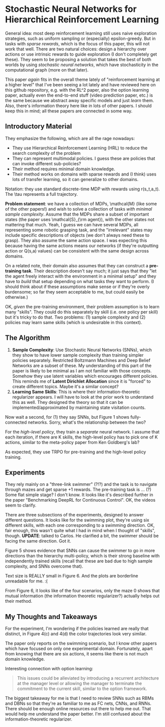 # Stochastic Neural Networks for Hierarchical Reinforcement Learning

General idea: most deep reinforcement learning still uses naive exploration
strategies, such as uniform sampling or (especially) epsilon-greedy. But in
tasks with *sparse rewards*, which is the focus of this paper, this will not
work that well. There are two natural choices: design a hierarchy over actions
or use intrinsic rewards to guide exploration (I don't completely get these).
They seem to be proposing a solution that takes the best of both worlds by using
*stochastic neural networks*, which have stochasticity in the computational
graph (more on that later).

This paper *again* fits in the overall theme lately of "reinforcement learning
at a higher level" that I've been seeing a lot lately and have reviewed here on
this github repository, e.g. with the RL^2 paper, also the option learning
paper, actually even the end-to-end stuff (video prediction paper, etc.) is the
same because we abstract away specific models and just *learn* them. Also,
there's information theory here like in lots of other papers. I should keep this
in mind; all these papers are connected in some way.


## Introductory Material

They emphasize the following, which are all the rage nowadays:

- They use Hierarchical Reinforcement Learning (HRL) to reduce the search
  complexity of the problem
- They can represent multimodal policies. I guess these are policies that can
  invoke different sub-policies?
- Their method requires minimal domain knowledge.
- Their method works on domains with sparse rewards and (I think) uses lots of
  transfer learning, so it can generalize to other domains.

Notation: they use standard discrete-time MDP with rewards using r(s_t,a_t). The
\tau represents a full trajectory.

**Problem statement**: we have a collection of MDPs, \mathcal{M} (like some of
the other papers!) and wish to solve a collection of tasks *with minimal sample
complexity*. Assume that the MDPs share a subset of important states (the paper
uses \mathcal{S}_{\rm agent}), with the other states not mattering that much.
Yeah, I guess we can have several MDPs, all representing some robotic grasping
task, and the "irrelevant" states may include specific descriptions of objects
(we don't always need these to grasp). They also assume the same action space. I
was expecting this because having the same actions means our networks (if
they're outputting action or Q(s,a) values) can be consistent with the same
design across domains.

On a related note, their domain also assumes that they can construct a
**pre-training task**. Their description doesn't say much; it just says that
they "let the agent freely interact with the environment in a minimal setup" and
they have to *build* that setup depending on what tasks they want to perform. (I
should think about if these assumptions make sense or if they're overly
burdensome; so far they seem acceptable to me, but could easily be otherwise.)

OK, *given* the pre-training environment, their problem assumption is to learn
many "skills". They could do this separately by skill (i.e. one policy per
skill) but it's tricky to do that. Two problems: (1) sample complexity and (2)
policies may learn same skills (which is undesirable in this context).


## The Algorithm

1. **Sample Complexity**: Use Stochastic Neural Networks (SNNs), which they show
to have lower sample complexity than training simpler policies separately.
Restricted Boltzmann Machines and Deep Belief Networks are a subset of these. My
understanding of this part of the paper is likely to be minimal as I am not
familiar with those concepts. Somehow they use latent variables which encourages
different policies. This reminds me of **Latent Dirichlet Allocation** since it
is "forced" to create different topics. Maybe it's a similar concept?  
2. **Learning Same Skills**: This is where their information-theoretic
regularizer appears. I will have to look at the prior work to understand this as
well. They designed the theory so that it can be implemented/approximated by
maintaining state visitation counts.

Now wait a second, for (1) they say SNNs, but Figure 1 shows fully-connected
networks. Sorry, what's the relationship between the two?

For the *high-level policy*, they train a *separate* neural network. I assume
that each iteration, if there are K skills, the high-level policy has to pick
one of K actions, similar to the meta-policy paper from Ken Goldberg's lab?

As expected, they use TRPO for pre-training and the high-level policy training.


## Experiments

They rely mainly on a "three-link swimmer" (?!?) and the task is to navigate
through mazes and get sparse +1 rewards. The pre-training task is ... (?) Some
flat simple stage? I don't know. It looks like it's described further in the
paper "Benchmarking DeepRL for Continuous Control". OK, the videos seem to
clarify.

There are three subsections of the experiments, designed to answer different
questions. It looks like for the swimming plot, they're using six different
skills, with each one corresponding to a swimming direction. OK, fair enough,
this wasn't quite what I had in mind when I thought of "skills", though.
**UPDATE**: talked to Carlos. He clarified a bit, the swimmer should be facing
the same direction. Got it.

Figure 5 shows evidence that SNNs can cause the swimmer to go in more directions
than the hierarchy multi-policy, which is their strong baseline with
independently trained skills (recall that these are bad due to high sample
complexity, and SNNs overcome that).

Text size is REALLY small in Figure 6. And the plots are borderline unreadable
for me. :(

From Figure 6, it looks like of the four scenarios, only the maze 0 shows that
mutual information (the information theoretic regularizer?) actually helps out
their method.


## My Thoughts and Takeaways

For the experiment, I'm wondering if the policies learned are really that
distinct, in Figure 4(c) and 4(d) the color trajectories look very similar.

The paper only reports on the swimming scenario, but I know other papers which
have focused on only one experimental domain. Fortunately, apart from knowing
that there are six actions, it seems like there is not much domain knowledge.

Interesting connection with option learning:

> This issues could be alleviated by introducing a recurrent architecture at the
> manager level or allowing the manager to terminate the commitment to the
> current skill, similar to the option framework.

The biggest takeaway for me is that I need to review SNNs such as RBMs and DBNs
so that they're as familiar to me as FC nets, CNNs, and RNNs. There should be
enough online resources out there to help me out. That would help me understand
the paper better. I'm still confused about the information-theoretic
regularizer.
